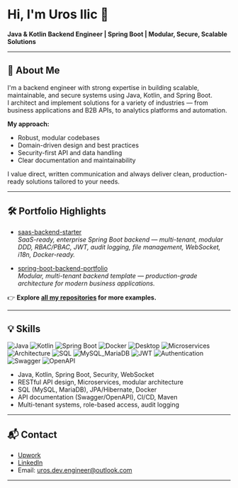 # Hi, I'm Uros Ilic 👋

**Java & Kotlin Backend Engineer | Spring Boot | Modular, Secure, Scalable Solutions**

---

## 🚀 About Me

I'm a backend engineer with strong expertise in building scalable, maintainable, and secure systems using Java, Kotlin, and Spring Boot.  
I architect and implement solutions for a variety of industries — from business applications and B2B APIs, to analytics platforms and automation.

**My approach:**
- Robust, modular codebases
- Domain-driven design and best practices
- Security-first API and data handling
- Clear documentation and maintainability

I value direct, written communication and always deliver clean, production-ready solutions tailored to your needs.

---

## 🛠️ Portfolio Highlights

- [saas-backend-starter](https://github.com/urosengineer/saas-backend-starter)  
  *SaaS-ready, enterprise Spring Boot backend — multi-tenant, modular DDD, RBAC/PBAC, JWT, audit logging, file management, WebSocket, i18n, Docker-ready.*

- [spring-boot-backend-portfolio](https://github.com/urosengineer/spring-boot-backend-portfolio)  
  *Modular, multi-tenant backend template — production-grade architecture for modern business applications.*
  
👉 **Explore [all my repositories](https://github.com/urosengineer?tab=repositories) for more examples.**

---

## 💡 Skills

![Java](https://img.shields.io/badge/Java-blue)
![Kotlin](https://img.shields.io/badge/Kotlin-blueviolet)
![Spring Boot](https://img.shields.io/badge/Spring%20Boot-brightgreen)
![Docker](https://img.shields.io/badge/Docker-informational)
![Desktop](https://img.shields.io/badge/Desktop-Apps-blue)
![Microservices](https://img.shields.io/badge/Microservices-Architecture-yellowgreen)
![Architecture](https://img.shields.io/badge/Architecture-Enterprise-lightgrey)
![SQL](https://img.shields.io/badge/SQL-lightgrey)
![MySQL_MariaDB](https://img.shields.io/badge/MySQL_MariaDB-inactive)
![JWT](https://img.shields.io/badge/JWT-orange)
![Authentication](https://img.shields.io/badge/Authentication-critical)
![Swagger](https://img.shields.io/badge/Swagger-success)
![OpenAPI](https://img.shields.io/badge/OpenAPI-brightgreen)


- Java, Kotlin, Spring Boot, Security, WebSocket
- RESTful API design, Microservices, modular architecture
- SQL (MySQL, MariaDB), JPA/Hibernate, Docker
- API documentation (Swagger/OpenAPI), CI/CD, Maven
- Multi-tenant systems, role-based access, audit logging

---

## 📬 Contact

- [Upwork](https://www.upwork.com/freelancers/~01fec0932cf5314b14)
- [LinkedIn](https://www.linkedin.com/in/uros-ilic-6a201436a)
- Email: uros.dev.engineer@outlook.com

---
